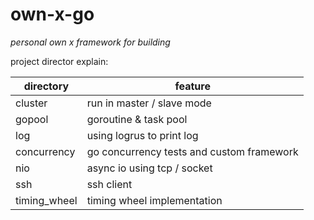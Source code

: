 # own-x-go

*personal own x framework for building*

project director explain:

| directory    | feature                                   |
|--------------|-------------------------------------------|
| cluster      | run in master / slave mode                |
| gopool       | goroutine & task pool                     |
| log          | using logrus to print log                 |
| concurrency  | go concurrency tests and custom framework |
| nio          | async io  using tcp / socket              |
| ssh          | ssh client                                |
| timing_wheel | timing wheel implementation               |